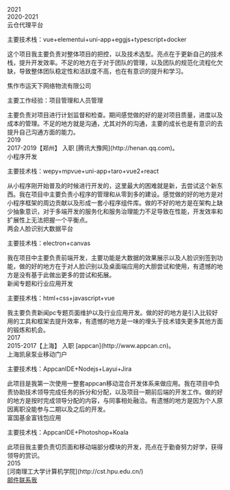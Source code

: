 
<!--startprint-->
<div class="cu-timeline bg-gray shadow-blur">
    <div class="cu-time text-purple">2021</div>
    <div class="cu-item text-purple icon-home">
        <div class="content bg-gradual-purple shadow-blur">
            <span>2020-2021</span>
        </div>
        <div class="cu-bar bg-white">
            <div class="action sub-title">
                <span class="text-xs text-bold text-purple">云仓代理平台</span>
                <span class="bg-gradual-purple"></span>
            </div>
        </div>
        <div class="content bg-white light"  style="padding-top:0px;">
            <div class="block margin-bottom-xs padding-sm bg-purple  radius light shadow-warp">
            <p>主要技术栈：vue+elementui+uni-app+eggjs+typescript+docker</p>
            <p>这个项目我主要负责对整体项目的把控，以及技术选型。亮点在于更新自己的技术栈，提升开发效率。不足的地方在于对于团队的管理，以及团队的规范化流程化欠缺，导致整体团队稳定性和活跃度不高，也在有意识的提升和学习。</p>
            </div>
        </div>
        <div class="cu-bar bg-white">
            <div class="action sub-title">
                <span class="text-xs text-bold text-purple">焦作市运天下网络物流有限公司</span>
                <span class="bg-gradual-purple"></span>
            </div>
        </div>
        <div class="content bg-white light"  style="padding-top:0px;">
            <div class="block margin-bottom-xs padding-sm bg-purple  radius light shadow-warp">
            <p>主要工作经验：项目管理和人员管理</p>
            主要负责对项目进行计划监督和检查。期间感觉做的好的是对项目质量，进度以及成本的管理。不足的地方就是沟通，尤其对外的沟通，主要的成长也是有意识的去提升自己沟通方面的能力。
            </div>
        </div>
    </div>
</div>

<div class="cu-timeline bg-gray shadow-blur">
    <div class="cu-time text-orange">2019</div>
    <div class="cu-item text-orange">
        <div class="content bg-gradual-orange shadow-blur">
            <span>2017-2019</span>【郑州】 入职 [腾讯大豫网](http://henan.qq.com)。
        </div>
        <div class="cu-bar bg-white">
            <div class="action sub-title">
                <span class="text-xs text-bold text-orange">小程序开发</span>
                <span class="bg-orange"></span>
            </div>
        </div>
        <div class="content bg-white light"  style="padding-top:0px;">
        <p>主要技术栈：wepy+mpvue+uni-app+taro+vue2+react</p>
        从小程序刚开始普及的时候进行开发的，这里最大的困难就是新，去尝试这个新东西。我在项目中主要负责小程序的管理和从零到多的建设。感觉做的好的地方是对小程序框架的周边贡献以及形成一套小程序组件库。做的不好的地方是在架构上缺少抽象意识，对于多端开发的服务化和服务治理能力不足导致在性能，开发效率和扩展性上无法把握一个平衡点。
        </div>
        <div class="cu-bar bg-white">
            <div class="action sub-title">
                <span class="text-xs text-bold text-orange">两会人脸识别大数据平台</span>
                <span class="bg-orange"></span>
            </div>
        </div>
        <div class="content bg-white light"  style="padding-top:0px;">
        <p>主要技术栈：electron+canvas</p>
        我在项目中主要负责前端开发，主要功能是大数据的效果展示以及人脸识别签到功能，做的好的地方在于对人脸识别以及桌面端应用的大胆尝试和使用，有遗憾的地方是没有基于此做出更多的尝试和拓展。
        </div>
        <div class="cu-bar bg-white">
            <div class="action sub-title">
                <span class="text-xs text-bold text-orange">新闻专题和行业应用开发</span>
                <span class="bg-orange"></span>
            </div>
        </div>
        <div class="content bg-white light"  style="padding-top:0px;">
        <p>主要技术栈：html+css+javascript+vue</p>
        我主要负责新闻pc专题页面维护以及行业应用开发。做的好的地方是引入比较好用的工具和框架去提升效率，有遗憾的地方是一味的埋头于技术错失更多其他方面的锻炼和机会。
        </div>
        <!-- <div class="cu-bar bg-white">
            <div class="action sub-title">
                <span class="text-xs text-bold text-purple">工作经历</span>
                <span class="bg-purple"></span>
            </div>
        </div>
        <div class="content bg-white light"  style="padding-top:0px;">
            <div class="margin-bottom-xs text-center padding bg-cyan  radius light shadow-warp">
                <div class="cu-avatar-group">
                    <div class="cu-avatar round lg margin-bottom-xs">[两会](https://github.com/weiyunpeng/lh)</div>
                </div>
                <div>基于web的大数据可视化展示。其中全国两会大数据可视化为桌面应用(基于electron。摄像头控制部分使用node，通讯使用websocket)</div>
            </div>
            <div class="margin-bottom-xs text-center padding bg-cyan  radius light shadow-warp">
                <div class="cu-avatar-group">
                    <div class="cu-avatar round lg margin-bottom-xs text-sm">[新娘帮](https://github.com/weiyunpeng/xnb)</div>
                </div>
                <div>共三个版本分支可选。</div>
            </div>
            <div class="margin-bottom-xs text-center padding bg-cyan  radius light shadow-warp">
                <div class="cu-avatar-group">
                    <div class="cu-avatar round lg margin-bottom-xs text-sm">[帮你贷](http://loan.qqdayu.com)</div>
                </div>
                <div>贷款业务，该业务的web框架是基于做文旅小程序时候的mpvue框架进行改动，加入vantui,从而编译出流畅润滑的web应用。</div>
            </div>
            <div class="margin-bottom-xs text-center padding bg-cyan  radius light shadow-warp">
                <img class="cu-avatar round cu-avatar-hover" src="https://xiaochengxu-1253385854.cos.ap-chengdu.myqcloud.com/logo/trip.jpg">
                <div class="margin-top-xs">
                [腾讯智慧文旅小程序](https://itrip.qq.com)
                </div>
            </div>
            <div class="margin-bottom-xs text-center padding bg-cyan  radius light shadow-warp">
                <img class="cu-avatar round cu-avatar-hover margin-right-lg  margin-top-lg" src="https://xiaochengxu-1253385854.cos.ap-chengdu.myqcloud.com/logo/longmen_car.jpg">
                <img class="cu-avatar round cu-avatar-hover margin-top-lg" src="https://xiaochengxu-1253385854.cos.ap-chengdu.myqcloud.com/logo/qingyuan_car.jpg">
                <div class="margin-top-xs">
                停车场小程序。键盘组件已开源
                <a href="https://github.com/weiyunpeng/wxVirKeyboard" class="text-brown">原生小程序停车键盘</a>
                <a href="https://www.npmjs.com/package/mpvue-keyboard" class="text-orange">基于mpvue的停车键盘组件</a>
                </div>
            </div>
            <div class="margin-bottom-xs text-center padding bg-cyan  radius light shadow-warp">
                <img class="cu-avatar round cu-avatar-hover" src="https://xiaochengxu-1253385854.cos.ap-chengdu.myqcloud.com/logo/xiuleni.jpg">
                <div class="margin-top-xs">
                [修了你小程序，基于wepy框架开发](https://tencent.github.io/wepy)
                </div>
            </div>
            <div class="margin-bottom-xs text-center padding bg-cyan  radius light shadow-warp">
                <img class="cu-avatar round cu-avatar-hover" src="https://xiaochengxu-1253385854.cos.ap-chengdu.myqcloud.com/logo/yangche.jpg">
                <div class="margin-top-xs">
                [养车小程序，基于mpvue框架开发](http://mpvue.com/mpvue)
                </div>
            </div>
            <div class="margin-bottom-xs text-center padding bg-cyan  radius light shadow-warp">
                <div class="cu-avatar-group">
                    <div class="cu-avatar round lg margin-bottom-xs">...</div>  
                    <div class="cu-avatar round lg margin-bottom-xs">[打假](http://m.qqdyw.cn/dajia/index)</div>
                    <div class="cu-avatar round lg margin-bottom-xs">[眼](http://henan.qq.com/zt/2016/companion/index.htm)</div>
                    <div class="cu-avatar round lg margin-bottom-xs">[计](http://henan.qq.com/zt/2017/jzbjsq/index.htm)</div>
                    <div class="cu-avatar round lg margin-bottom-xs">[达康](http://henan.qq.com/zt/2017/jjgame/index.htm)</div>
                    <div class="cu-avatar round lg margin-bottom-xs">[棋](http://henan.qq.com/zt/2016/qiwang/game.htm)</div>
                    <div class="cu-avatar round lg margin-bottom-xs">[万](http://henan.qq.com/zt/2016/wss/index.htm)</div>
                    <div class="cu-avatar round lg margin-bottom-xs">[助力](http://jzb.qqdayu.com/activity/index)</div>
                    <div class="cu-avatar round lg margin-bottom-xs">[四极](https://m.qqdyw.cn/hnsj/index)</div>
                    <div class="cu-avatar round lg margin-bottom-xs">[纪委](http://m.qqdyw.cn/answer19th)</div>
                    <div class="cu-avatar round lg margin-bottom-xs">[火锅](http://henan.qq.com/zt/2018/2018huoguo/h5.htm)</div>
                </div>
                <div>网站维护和定制化PC，H5专题和h5小游戏制作</div>
            </div>
        </div> -->
    </div>
</div>

<div class="cu-timeline bg-gray shadow-blur">
    <div class="cu-time text-blue">2017</div>
    <div class="cu-item text-blue icon-evaluate_fill">
        <div class="content bg-gradual-blue shadow-blur">
            <span>2015-2017</span>【上海】 入职 [appcan](http://www.appcan.cn)。
        </div>
        <div class="cu-bar bg-white">
            <div class="action sub-title">
                <span class="text-xs text-bold text-blue">上海凯泉泵业移动门户</span>
                <span class="bg-gradual-blue"></span>
            </div>
        </div>
        <div class="content bg-white light"  style="padding-top:0px;">
            <p>主要技术栈：AppcanIDE+Nodejs+Layui+Jira</p>
            此项目是我第一次使用一整套appcan移动混合开发体系来做应用。我在项目中负责协助技术领导完成任务的拆分和分配，以及项目一期前后端的开发工作。做的好的地方是按时完成领导分配的内容，与同事相处融洽。有遗憾的地方是因为个人原因离职没能参与二期以及之后的开发。
        </div>
        <div class="cu-bar bg-white">
            <div class="action sub-title">
                <span class="text-xs text-bold text-blue">富国基金富钱包应用</span>
                <span class="bg-gradual-blue"></span>
            </div>
        </div>
        <div class="content bg-white light"  style="padding-top:0px;">
            <p>主要技术栈：AppcanIDE+Photoshop+Koala</p>
            此项目我主要负责切页面和移动端部分模块的开发，亮点在于勤奋努力好学，获得领导的赏识。
        </div>
    </div>
</div>
<!--endprint-->

<div class="cu-timeline bg-gray">
    <div class="cu-time">2015</div>
    <div class='cu-item text-gray cur icon-noticefill'>
        <div class="content bg-grey radius shadow-warp">
        [河南理工大学计算机学院](http://cst.hpu.edu.cn/)
        </div>
    </div>
</div>
<div class="margin-tb-sm text-center">
<!-- <button class="cu-btn round bg-yellow shadow text-white margin-right-xs" type="button" onclick="doPrint()">打印</button> -->
<a class="cu-btn round bg-yellow shadow-blur" href="mailto:153967808@qq.com">邮件联系我</a>
</div>

